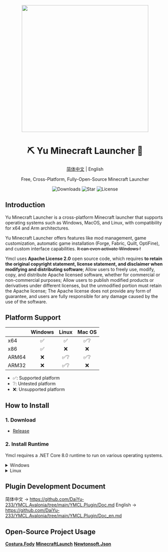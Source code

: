 <p align="center">
<img height="400" width="400" src="https://ymcl.daiyu.fun/Assets/img/YMCL-Icon.svg"/>
</p>

<div align="center">

# ⛏️ Yu Minecraft Launcher 🐳

[简体中文](https://github.com/DaiYu-233/YMCL.Avalonia/blob/main/README.md) | English

Free, Cross-Platform, Fully-Open-Source Minecraft Launcher

![Downloads](https://img.shields.io/github/downloads/DaiYu-233/YMCL.Avalonia/total?logo=github&label=Download&style=for-the-badge&color=44cc11)
![Star](https://img.shields.io/github/stars/DaiYu-233/YMCL.Avalonia?logo=github&label=Star&style=for-the-badge)
![License](https://img.shields.io/github/license/DaiYu-233/YMCL.Avalonia?logo=github&label=LICENSE&style=for-the-badge&color=ff7a35)

</div>

## Introduction  
  
Yu Minecraft Launcher is a cross-platform Minecraft launcher that supports operating systems such as Windows, MacOS, and Linux, with compatibility for x64 and Arm architectures.  
  
Yu Minecraft Launcher offers features like mod management, game customization, automatic game installation (Forge, Fabric, Quilt, OptiFine), and custom interface capabilities. <del>It can even activate Windows !</del>

Ymcl uses **Apache License 2.0** open source code, which requires **to retain the original copyright statement, license statement, and disclaimer when modifying and distributing software**; Allow users to freely use, modify, copy, and distribute Apache licensed software, whether for commercial or non-commercial purposes; Allow users to publish modified products or derivatives under different licenses, but the unmodified portion must retain the Apache license; The Apache license does not provide any form of guarantee, and users are fully responsible for any damage caused by the use of the software.
  
## Platform Support  
  
|       | Windows | Linux | Mac OS |  
| ----- | :-----: | :---: | :----: |  
| x64   |   ✅    |   ✅   |   ✅❔   |  
| x86   |   ✅    |   ❌   |   ❌    |  
| ARM64 |   ❌    |   ✅❔   |   ✅❔   |  
| ARM32 |   ❌    |   ✅❔   |   ❌    |  
  
* ✅: Supported platform  
* ❔: Untested platform  
* ❌: Unsupported platform

## How to Install  
  
### 1. Download  
  
- [Release](https://github.com/DaiYu-233/YMCL.Avalonia/releases)  
  
### 2. Install Runtime  
  
Ymcl requires a .NET Core 8.0 runtime to run on various operating systems.  
  
<details>   
<summary>Windows</summary> 

```DiaYu
x64：
	https://dotnet.microsoft.com/zh-cn/download/dotnet/thank-you/runtime-aspnetcore-8.0.6-windows-x64-installer

x86：
	https://dotnet.microsoft.com/zh-cn/download/dotnet/thank-you/runtime-aspnetcore-8.0.6-windows-x86-installer

WinGet：
	winget install Microsoft.DotNet.SDK.8
```

</details>


<details>   
<summary>Linux</summary> 
Documentation：https://learn.microsoft.com/zh-cn/dotnet/core/install/linux?WT.mc_id=dotnet-35129-website

Debian：
```DaiYu
wget https://packages.microsoft.com/config/debian/12/packages-microsoft-prod.deb -O packages-microsoft-prod.deb
sudo dpkg -i packages-microsoft-prod.deb
rm packages-microsoft-prod.deb

sudo apt-get update && \
  sudo apt-get install -y dotnet-sdk-8.0
```

</details>

## Plugin Development Document

简体中文 → https://github.com/DaiYu-233/YMCL.Avalonia/tree/main/YMCL.Plugin/Doc.md
English → https://github.com/DaiYu-233/YMCL.Avalonia/tree/main/YMCL.Plugin/Doc_en.md

## Open-Source Project Usage

**[Costura.Fody](https://github.com/Fody/Costura)**  **[MinecraftLaunch](https://github.com/Blessing-Studio/MinecraftLaunch)**  **[Newtonsoft.Json](https://www.newtonsoft.com/json)** 